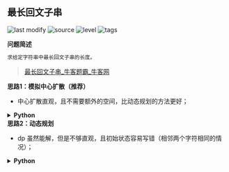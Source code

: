 ## 最长回文子串
<!--START_SECTION:badge-->

![last modify](https://img.shields.io/static/v1?label=last%20modify&message=2022-10-14%2014%3A59%3A33&color=yellowgreen&style=flat-square)
![source](https://img.shields.io/static/v1?label=source&message=%E7%89%9B%E5%AE%A2&color=green&style=flat-square)
![level](https://img.shields.io/static/v1?label=level&message=%E4%B8%AD%E7%AD%89&color=yellow&style=flat-square)
![tags](https://img.shields.io/static/v1?label=tags&message=%E6%A8%A1%E6%8B%9F%2C%20%E5%8A%A8%E6%80%81%E8%A7%84%E5%88%92&color=orange&style=flat-square)

<!--END_SECTION:badge-->
<!--info
tags: [模拟, dp]
source: 牛客
level: 中等
number: '0017'
name: 最长回文子串
companies: [腾讯, 华为, 美团, 京东]
-->

<summary><b>问题简述</b></summary>

```txt
求给定字符串中最长回文子串的长度。
```
> [最长回文子串_牛客题霸_牛客网](https://www.nowcoder.com/practice/b4525d1d84934cf280439aeecc36f4af)

<!-- 
<details><summary><b>详细描述</b></summary>

```txt
```

</details>
-->


<!-- <div align="center"><img src="../../../_assets/xxx.png" height="300" /></div> -->

<summary><b>思路1：模拟中心扩散（推荐）</b></summary>

- 中心扩散直观，且不需要额外的空间，比动态规划的方法更好；

<details><summary><b>Python</b></summary>

```python
#
# 代码中的类名、方法名、参数名已经指定，请勿修改，直接返回方法规定的值即可
#
# 
# @param A string字符串 
# @return int整型
#
class Solution:
    def getLongestPalindrome(self , A: str) -> int:
        # write code here
        n = len(A)
        
        def process(l, r):
            tmp = 1  # 使用一个变量保存已知的最大长度
            while l >= 0 and r < n:
                if A[l] != A[r]:
                    break
                tmp = r - l + 1
                l -= 1
                r += 1
            # return r - l + 1  # 直接返回有问题，无法判断最后一次是否匹配上
            return tmp
        
        ret = 1
        for i in range(len(A) - 1):
            # 同时处理 process(i, i), process(i, i + 1) 避免奇偶的讨论
            ret = max(ret, process(i, i), process(i, i + 1))
            
        return ret
```

</details>


<summary><b>思路2：动态规划</b></summary>

- dp 虽然能解，但是不够直观，且初始状态容易写错（相邻两个字符相同的情况）；

<details><summary><b>Python</b></summary>

```python
#
# 代码中的类名、方法名、参数名已经指定，请勿修改，直接返回方法规定的值即可
#
# 
# @param A string字符串 
# @return int整型
#
class Solution:
    def getLongestPalindrome(self , A: str) -> int:
        # write code here
        n = len(A)
        dp = [[0] * n for _ in range(n)]

        for i in range(n):
            dp[i][i] = 1
        
        start = 0
        length = 1
        for j in range(1, n):  # 子串的结束位置
            for i in range(j - 1, -1, -1):  # 子串的开始位置
                if i == j - 1:
                    dp[i][j] = 1 if A[i] == A[j] else 0
                else:
                    dp[i][j] = 1 if dp[i + 1][j - 1] and A[i] == A[j] else 0

                if dp[i][j]:
                    if j - i + 1 > length:
                        length = j - i + 1
                        start = i

        return length
```

</details>
